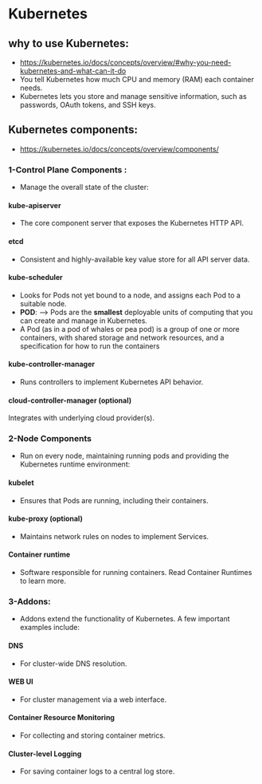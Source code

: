 # Kubernetes
## why to use Kubernetes:
* https://kubernetes.io/docs/concepts/overview/#why-you-need-kubernetes-and-what-can-it-do
* You tell Kubernetes how much CPU and memory (RAM) each container needs.
* Kubernetes lets you store and manage sensitive information, such as passwords, OAuth tokens, and SSH keys.
## Kubernetes components:
* https://kubernetes.io/docs/concepts/overview/components/
### 1-Control Plane Components :
* Manage the overall state of the cluster:

#### kube-apiserver
* The core component server that exposes the Kubernetes HTTP API.
#### etcd
* Consistent and highly-available key value store for all API server data.
  
#### kube-scheduler
* Looks for Pods not yet bound to a node, and assigns each Pod to a suitable node.
* **POD**: --> Pods are the **smallest** deployable units of computing that you can create and manage in Kubernetes.
* A Pod (as in a pod of whales or pea pod) is a group of one or more containers, with shared storage and network resources, and a specification for how to run the containers
#### kube-controller-manager
  * Runs controllers to implement Kubernetes API behavior.
#### cloud-controller-manager (optional)
Integrates with underlying cloud provider(s).

### 2-Node Components 
* Run on every node, maintaining running pods and providing the Kubernetes runtime environment:

#### kubelet
* Ensures that Pods are running, including their containers.
#### kube-proxy (optional)
* Maintains network rules on nodes to implement Services.
#### Container runtime
* Software responsible for running containers. Read Container Runtimes to learn more.
### 3-Addons:
* Addons extend the functionality of Kubernetes. A few important examples include:

#### DNS
* For cluster-wide DNS resolution.

#### WEB UI
* For cluster management via a web interface.
#### Container Resource Monitoring
  * For collecting and storing container metrics.
#### Cluster-level Logging
* For saving container logs to a central log store.





